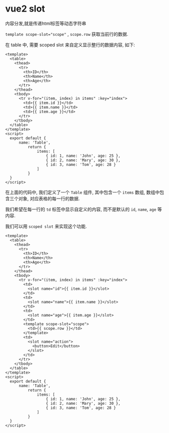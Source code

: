 # vue2 slot

内容分发,就是传递html标签等动态字符串

`template scope-slot="scope"` , `scope.row` 获取当前行的数据.

在 table 中, 需要 scoped slot 来自定义显示整行的数据内容, 如下:

```vue
<template>
  <table>
    <thead>
      <tr>
        <th>ID</th>
        <th>Name</th>
        <th>Age</th>
      </tr>
    </thead>
    <tbody>
      <tr v-for="(item, index) in items" :key="index">
        <td>{{ item.id }}</td>
        <td>{{ item.name }}</td>
        <td>{{ item.age }}</td>
      </tr>
    </tbody>
  </table>
</template>
<script>
  export default {
      name: 'Table',
          return {
              items: [
                  { id: 1, name: 'John', age: 25 },
                  { id: 2, name: 'Mary', age: 30 },
                  { id: 3, name: 'Tom', age: 28 }
              ]
          }
  }
</script>
```

在上面的代码中, 我们定义了一个 `Table` 组件, 其中包含一个 `items` 数组, 数组中包含三个对象, 对应表格的每一行的数据.

我们希望在每一行的 `td` 标签中显示自定义的内容, 而不是默认的 `id`, `name`, `age` 等内容.

我们可以用 `scoped slot` 来实现这个功能.

```vue
<template>
  <table>
    <thead>
      <tr>
        <th>ID</th>
        <th>Name</th>
        <th>Age</th>
      </tr>
    </thead>
    <tbody>
      <tr v-for="(item, index) in items" :key="index">
        <td>
          <slot name="id">{{ item.id }}</slot>
        </td>
        <td>
          <slot name="name">{{ item.name }}</slot>
        </td>
        <td>
          <slot name="age">{{ item.age }}</slot>
        </td>
        <template scope-slot="scope">
          <td>{{ scope.row }}</td>
        </template>
        <td>
          <slot name="action">
            <button>Edit</button>
          </slot>
        </td>
      </tr>
    </tbody>
  </table>
</template>
<script>
  export default {
      name: 'Table',
          return {
              items: [
                  { id: 1, name: 'John', age: 25 },
                  { id: 2, name: 'Mary', age: 30 },
                  { id: 3, name: 'Tom', age: 28 }
              ]
          }
  }
</script>
```
